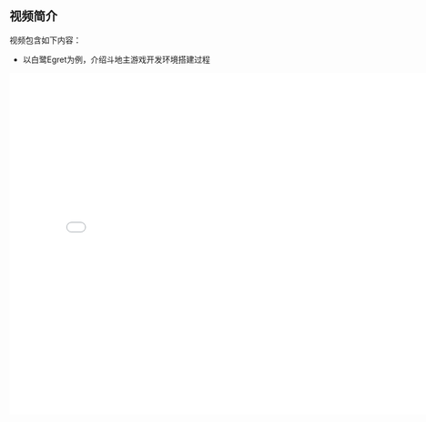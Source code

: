 ## 视频简介

视频包含如下内容：

- 以白鹭Egret为例，介绍斗地主游戏开发环境搭建过程

<div style="text-align: center">

  <iframe style="width: 800px;height: 600px;"  src="//player.bilibili.com/player.html?aid=23413451&cid=39026340&page=1" scrolling="no" border="0" frameborder="no" framespacing="0" allowfullscreen="true"> </iframe>

</div>

